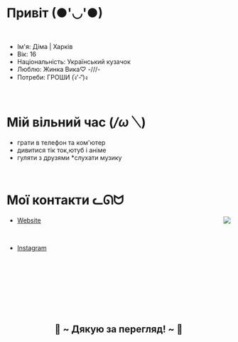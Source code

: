 
# Привіт (●'◡'●)
 <br>

* Ім'я: Діма | Харків
* Вік: 16
* Національність: Український кузачок
* Люблю: Жинка Вика♡ -///-
* Потреби: ГРОШИ (ง︡'-'︠)ง

 <br>
 
# Мій вільний час (*/ω＼*)
* грати в телефон та ком'ютер
* дивитися тік ток,ютуб і аніме
* гуляти з друзями
*слухати музику
 <br>

# Мої контакти ᓚᘏᗢ
<img src="https://i.pinimg.com/originals/8d/4b/77/8d4b77c44b7a68c0fd609411e2c0ec3c.gif" align="right">


* [Website](https://kharkovkent.github.io/kent-website/)
 <br>
  
* [Instagram](https://www.instagram.com/kharkov_kent?igsh=aHdncXFqM2t5bXFm)

 <br>
  <br>
  <br>
  <br>
<br>
<br>
<br>
  </div>
</div>
<h2 align="center">💖 ~ Дякую за перегляд! ~ 💖</h2>
<div align="center">
